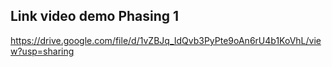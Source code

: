 ## Link video demo Phasing 1

https://drive.google.com/file/d/1vZBJq_IdQvb3PyPte9oAn6rU4b1KoVhL/view?usp=sharing
